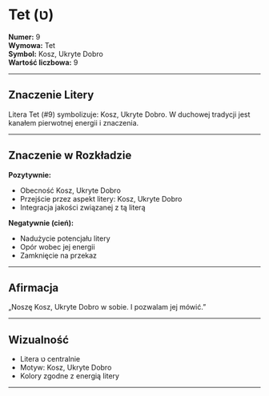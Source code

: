 
# Tet (ט)

**Numer:** 9  
**Wymowa:** Tet  
**Symbol:** Kosz, Ukryte Dobro  
**Wartość liczbowa:** 9  

---

## Znaczenie Litery
Litera Tet (#9) symbolizuje: Kosz, Ukryte Dobro.
W duchowej tradycji jest kanałem pierwotnej energii i znaczenia.

---

## Znaczenie w Rozkładzie

**Pozytywnie:**  
- Obecność Kosz, Ukryte Dobro  
- Przejście przez aspekt litery: Kosz, Ukryte Dobro  
- Integracja jakości związanej z tą literą  

**Negatywnie (cień):**  
- Nadużycie potencjału litery  
- Opór wobec jej energii  
- Zamknięcie na przekaz  

---

## Afirmacja
„Noszę Kosz, Ukryte Dobro w sobie. I pozwalam jej mówić.”

---

## Wizualność
- Litera ט centralnie  
- Motyw: Kosz, Ukryte Dobro  
- Kolory zgodne z energią litery

---
